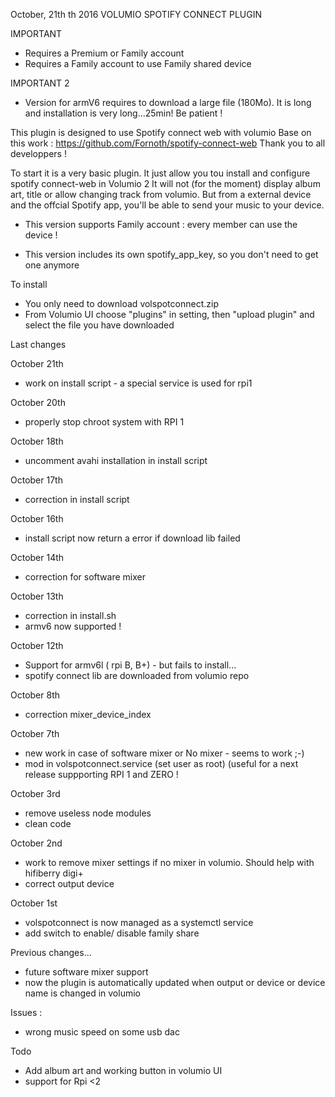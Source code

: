 October, 21th th 2016
	VOLUMIO SPOTIFY CONNECT PLUGIN

IMPORTANT

- Requires a Premium or Family account
- Requires a Family account to use Family shared device

IMPORTANT 2

- Version for armV6 requires to download a large file (180Mo). It is long and installation is very long...25min! Be patient !	

This plugin is designed to use Spotify connect web with volumio
Base on this work : https://github.com/Fornoth/spotify-connect-web
Thank you to all developpers !

To start it is a very basic plugin.
It just allow you tou install and configure spotify connect-web in Volumio 2
It will not (for the moment) display album art, title or allow changing track from volumio.
But from a external device and the offcial Spotify app, you'll be able to send your music to your device.

- This version supports Family account : every member can use the device !

- This version includes its own spotify_app_key, so you don't need to get one anymore

To install
- You only need to download volspotconnect.zip
- From Volumio UI choose "plugins" in setting, then "upload plugin" and select the file you have downloaded 

Last changes

October 21th

- work on install script - a special service is used for rpi1

October 20th

- properly stop chroot system with RPI 1

October 18th

- uncomment avahi installation in install script

October 17th

- correction in install script

October 16th

- install script now return a error if download lib failed

October 14th

- correction for software mixer

October 13th

- correction in install.sh
- armv6 now supported !

October 12th

- Support for armv6l ( rpi B, B+) - but fails to install...
- spotify connect lib are downloaded from volumio repo

October 8th

- correction mixer_device_index

October 7th

- new work in case of software mixer or No mixer - seems to work ;-)
- mod in volspotconnect.service (set user as root) (useful for a next release suppporting RPI 1 and ZERO !

October 3rd

- remove useless node modules
- clean code

October 2nd

- work to remove mixer settings if no mixer in volumio. Should help with hifiberry digi+ 
- correct output device

October 1st

- volspotconnect is now managed as a systemctl service
- add switch to enable/ disable family share 

Previous changes...

- future software mixer support
- now the plugin is automatically updated when output or device or device name is changed in volumio

Issues : 

- wrong music speed on some usb dac

Todo

- Add album art and working button in volumio UI
- support for Rpi <2